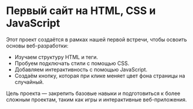 # Первый сайт на HTML, CSS и JavaScript

Этот проект создаётся в рамках нашей первой встречи, чтобы освоить основы веб-разработки:

- Изучаем структуру HTML и теги.
- Пробуем подключать стили с помощью CSS.
- Добавляем интерактивность с помощью JavaScript.
- Создаём кнопку, которая при клике меняет цвет фона страницы на случайный.

Цель проекта — закрепить базовые навыки и подготовиться к более сложным проектам, таким как игры и интерактивные веб-приложения.
